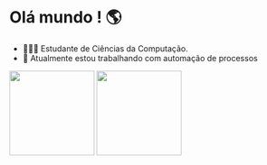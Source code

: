 # Olá mundo ! 🌎

- 🧑🏼‍💻 Estudante de Ciências da Computação. 
- 🔭 Atualmente estou trabalhando com automação de processos

<div>
  <img height="150em" src="https://github-readme-stats.vercel.app/api?username=Gui507&count_privates=True&show_icons=true&theme=github_dark&border_radius=20&locale=pt-br"/>
  <img height="150em" src="https://github-readme-stats.vercel.app/api/top-langs/?username=Gui507&layout=compact&theme=github_dark&border_radius=10&locale=pt-br"/>
 </div>
